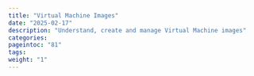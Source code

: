 ```yaml
---
title: "Virtual Machine Images"
date: "2025-02-17"
description: "Understand, create and manage Virtual Machine images"
categories:
pageintoc: "81"
tags:
weight: "1"
---
```


<a id="op-storage"></a>

<!--# Storage Management -->
